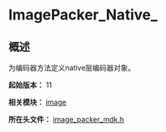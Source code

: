 # ImagePacker_Native_

## 概述

为编码器方法定义native层编码器对象。

**起始版本：** 11

**相关模块：** [image](capi-image.md)

**所在头文件：** [image_packer_mdk.h](capi-image-packer-mdk-h.md)


